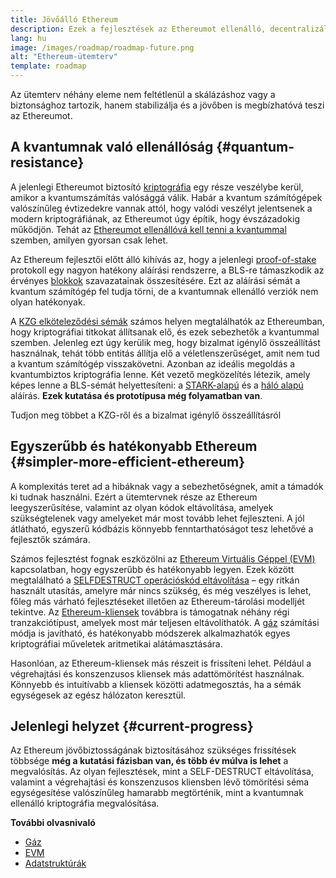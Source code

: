 ```yaml
---
title: Jövőálló Ethereum
description: Ezek a fejlesztések az Ethereumot ellenálló, decentralizált alapréteggé teszik a jövő számára, bármit is hozzon az.
lang: hu
image: /images/roadmap/roadmap-future.png
alt: "Ethereum-ütemterv"
template: roadmap
---
```


Az ütemterv néhány eleme nem feltétlenül a skálázáshoz vagy a biztonsághoz tartozik, hanem stabilizálja és a jövőben is megbízhatóvá teszi az Ethereumot.

## A kvantumnak való ellenállóság {#quantum-resistance}

A jelenlegi Ethereumot biztosító [kriptográfia](/glossary/#cryptography) egy része veszélybe kerül, amikor a kvantumszámítás valósággá válik. Habár a kvantum számítógépek valószínűleg évtizedekre vannak attól, hogy valódi veszélyt jelentsenek a modern kriptográfiának, az Ethereumot úgy építik, hogy évszázadokig működjön. Tehát az [Ethereumot ellenállóvá kell tenni a kvantummal](https://consensys.net/blog/developers/how-will-quantum-supremacy-affect-blockchain/) szemben, amilyen gyorsan csak lehet.

Az Ethereum fejlesztői előtt álló kihívás az, hogy a jelenlegi [proof-of-stake](/glossary/#pos) protokoll egy nagyon hatékony aláírási rendszerre, a BLS-re támaszkodik az érvényes [blokkok](/glossary/#block) szavazatainak összesítésére. Ezt az aláírási sémát a kvantum számítógép fel tudja törni, de a kvantumnak ellenálló verziók nem olyan hatékonyak.

A [KZG elköteleződési sémák](/roadmap/danksharding/#what-is-kzg) számos helyen megtalálhatók az Ethereumban, hogy kriptográfiai titkokat állítsanak elő, és ezek sebezhetők a kvantummal szemben. Jelenleg ezt úgy kerülik meg, hogy bizalmat igénylő összeállítást használnak, tehát több entitás állítja elő a véletlenszerűséget, amit nem tud a kvantum számítógép visszakövetni. Azonban az ideális megoldás a kvantumbiztos kriptográfia lenne. Két vezető megközelítés létezik, amely képes lenne a BLS-sémát helyettesíteni: a [STARK-alapú](https://hackmd.io/@vbuterin/stark_aggregation) és a [háló alapú](https://medium.com/asecuritysite-when-bob-met-alice/so-what-is-lattice-encryption-326ac66e3175) aláírás. **Ezek kutatása és prototípusa még folyamatban van**.

<ButtonLink variant="outline-color" to="/roadmap/danksharding#what-is-kzg"> Tudjon meg többet a KZG-ről és a bizalmat igénylő összeállításról</ButtonLink>

## Egyszerűbb és hatékonyabb Ethereum {#simpler-more-efficient-ethereum}

A komplexitás teret ad a hibáknak vagy a sebezhetőségnek, amit a támadók ki tudnak használni. Ezért a ütemtervnek része az Ethereum leegyszerűsítése, valamint az olyan kódok eltávolítása, amelyek szükségtelenek vagy amelyeket már most tovább lehet fejleszteni. A jól átlátható, egyszerű kódbázis könnyebb fenntarthatóságot tesz lehetővé a fejlesztők számára.

Számos fejlesztést fognak eszközölni az [Ethereum Virtuális Géppel (EVM)](/developers/docs/evm) kapcsolatban, hogy egyszerűbb és hatékonyabb legyen. Ezek között megtalálható a [ SELFDESTRUCT operációskód eltávolítása](https://hackmd.io/@vbuterin/selfdestruct) – egy ritkán használt utasítás, amelyre már nincs szükség, és még veszélyes is lehet, főleg más várható fejlesztéseket illetően az Ethereum-tárolási modelljét tekintve. Az [Ethereum-kliensek](/glossary/#consensus-client) továbbra is támogatnak néhány régi tranzakciótípust, amelyek most már teljesen eltávolíthatók. A [gáz](/glossary/#gas) számítási módja is javítható, és hatékonyabb módszerek alkalmazhatók egyes kriptográfiai műveletek aritmetikai alátámasztására.

Hasonlóan, az Ethereum-kliensek más részeit is frissíteni lehet. Például a végrehajtási és konszenzusos kliensek más adattömörítést használnak. Könnyebb és intuitívabb a kliensek közötti adatmegosztás, ha a sémák egységesek az egész hálózaton keresztül.

## Jelenlegi helyzet {#current-progress}

Az Ethereum jövőbiztosságának biztosításához szükséges frissítések többsége **még a kutatási fázisban van, és több év múlva is lehet** a megvalósítás. Az olyan fejlesztések, mint a SELF-DESTRUCT eltávolítása, valamint a végrehajtási és konszenzusos kliensben lévő tömörítési séma egységesítése valószínűleg hamarabb megtörténik, mint a kvantumnak ellenálló kriptográfia megvalósítása.

**További olvasnivaló**

- [Gáz](/developers/docs/gas)
- [EVM](/developers/docs/evm)
- [Adatstruktúrák](/developers/docs/data-structures-and-encoding)
